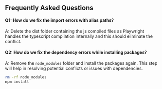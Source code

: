 ## Frequently Asked Questions

<!-- syntax for clickable links that reveal the answers when clicked
<!-- <details>
<summary>Q: How do we fix the import errors with alias paths?</summary>
<p>Delete the dist folder containing the js compiled files as Playwright handles the typescript compilation internally and this should eliminate the conflict.</p>
</details> -->

#### Q1: How do we fix the import errors with alias paths?

A: Delete the dist folder containing the js compiled files as Playwright handles the typescript compilation internally and this should eliminate the conflict.

#### Q2: How do we fix the dependency errors while installing packages?

A: Remove the `node_modules` folder and install the packages again. This step will help in resolving potential conflicts or issues with dependencies.

```bash
rm -rf node_modules
npm install
```
